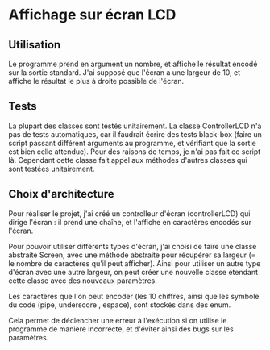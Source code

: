 # Affichage sur écran LCD

## Utilisation

Le programme prend en argument un nombre, et affiche le résultat encodé sur la sortie standard.
J'ai supposé que l'écran a une largeur de 10, et affiche le résultat le plus à droite possible de l'écran.

## Tests

La plupart des classes sont testés unitairement. La classe ControllerLCD n'a pas de tests automatiques, car il faudrait écrire des tests black-box (faire un script passant différent arguments au programme, et vérifiant que la sortie est bien celle attendue).
Pour des raisons de temps, je n'ai pas fait ce script là.
Cependant cette classe fait appel aux méthodes d'autres classes qui sont testées unitairement.

## Choix d'architecture

Pour réaliser le projet, j'ai créé un controlleur d'écran (controllerLCD) qui dirige l'écran : il prend une chaîne, et l'affiche en caractères encodés sur l'écran.

Pour pouvoir utiliser différents types d'écran, j'ai choisi de faire une classe abstraite Screen, avec une méthode abstraite pour récupérer sa largeur (= le nombre de caractères qu'il peut afficher).
Ainsi pour utiliser un autre type d'écran avec une autre largeur, on peut créer une nouvelle classe étendant cette classe avec des nouveaux paramètres.

Les caractères que l'on peut encoder (les 10 chiffres, ainsi que les symbole du code (pipe, underscore , espace), sont stockés dans des enum. 

Cela permet de déclencher une erreur à l'exécution si on utilise le programme de manière incorrecte, et d'éviter ainsi des bugs sur les paramètres.

